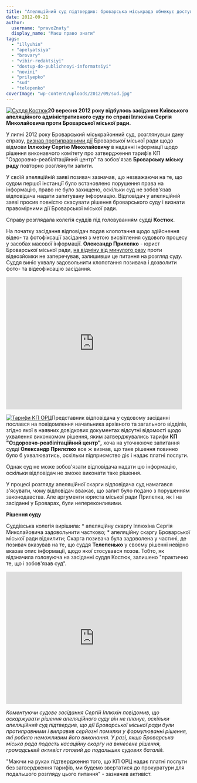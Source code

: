 ```yaml
---
title: "Апеляційний суд підтвердив: броварська міськрада обмежує доступ до інформації незаконно"
date: 2012-09-21
author: 
  username: "pravoZnaty"
  display_name: "Маєш право знати"
tags: 
  - "illyuhin"
  - "apelyatsiya"
  - "brovary"
  - "vibir-redaktsiyi"
  - "dostup-do-publichnoyi-informatsiyi"
  - "novini"
  - "prilyepko"
  - "sud"
  - "telepenko"
coverImage: "wp-content/uploads/2012/09/sud.jpg"
---
```


[![](https://mpz.brovary.org/wp-content/uploads/2012/09/sud.jpg "Суддя Костюк")](https://mpz.brovary.org/wp-content/uploads/2012/09/sud.jpg)**20 вересня 2012 року відбулось засідання Київського апеляційного адміністративного суду по справі Іллюхіна Сергія Миколайовича проти Броварської міської ради.**

У липні 2012 року Броварський міськрайонний суд, розглянувши дану справу, [визнав протиправними дії](https://mpz.brovary.org/sud-viznav-vidmovu-u-zadovolenni-informatsiynogo-zapitu-sergiya-illyuhina-protipravnoyu/ "Суд визнав відмову у задоволенні запиту на інформацію Сергія Іллюхіна протиправною") Броварської міської ради щодо відмови **Іллюхіну Сергію Миколайовичу** в наданні інформації щодо рішення виконавчого комітету про затвердження тарифів КП "Оздоровчо-реабілітаційний центр" та зобов'язав **Броварську міську раду** повторно розглянути запити.

У своїй апеляційній заяві позивач зазначав, що незважаючи на те, що судом першої інстанції було встановлено порушення права на інформацію, право не було захищено, оскільки суд не зобов'язав відповідача надати запитувану інформацію. Відповідач у апеляційній заяві просив повністю скасувати рішення броварського суду і визнати правомірними дії Броварської міської ради.

Справу розглядала колегія суддів під головуванням судді **Костюк**.

На початку засідання відповідач подав клопотання щодо здійснення відео- та фотофіксації засідання з метою висвітлення судового процесу у засобах масової інформації. **Олександр Прилєпко** - юрист Броварської міської ради, [на відміну від минулого разу](https://mpz.brovary.org/prilyepko-telepenko-ta-glasnist-sudovogo-protsesu-video/ "Прилєпко, Телепенько та гласність судового процесу (ВІДЕО)") проти відеозйомки не заперечував, залишивши це питання на розгляд суду. Суддя виніс ухвалу задовольнити клопотання позивача і дозволити фото- та відеофіксацію засідання.

<iframe src="https://www.youtube.com/embed/iuTsdXXRwEk" frameborder="0" width="480" height="360"></iframe>

[![](https://mpz.brovary.org/wp-content/uploads/2012/07/No-Tarifs.jpg "Тарифи КП ОРЦ")](https://mpz.brovary.org/wp-content/uploads/2012/07/No-Tarifs.jpg)Представник відповідача у судовому засіданні послався на повідомлення начальника архівного та загального відділів, згідно якої в наявних довідкових документах відсутні відомості щодо ухвалення виконкомом рішення, яким затверджувались тарифи **КП "Оздоровчо-реабілітаційний центр",** хоча на уточнююче запитання судді **Олександр Прилєпко** все ж визнав, що таке рішення повинно було б ухвалюватись, оскільки підприємство діє і надає платні послуги.

Однак суд не може зобов'язати відповідача надати цю інформацію, оскільки відповідач не зможе виконати таке рішення.

У процесі розгляду апеляційної скарги відповідача суд намагався з'ясувати, чому відповідач вважає, що запит було подано з порушенням законодавства. Але аргументи юриста міської ради Прилєпка, як і на засіданні у Броварах, були непереконливими.

**Рішення суду**

Суддівська колегія вирішила: \* апеляційну скаргу Іллюхіна Сергія Миколайовича задовольнити частково; \* апеляційну скаргу Броварської міської ради відхилити; Скарга позивача була задоволена у частині, де позивач вказував на те, що суддя **Телепенько** у своєму рішенні невірно вказав опис інформації, щодо якої стосувався позов. Тобто, як відзначила головуюча на засіданні суддя Костюк, залишено "практично те, що і зобов'язав суд".

<iframe src="https://www.youtube.com/embed/rC0qzJEqHng" frameborder="0" width="480" height="360"></iframe>

_Коментуючи судове засідання Сергій Іллюхін повідомив, що оскаржувати рішення апеляційного суду він не планує, оскільки апеляційний суд підтвердив, що дії Броварської міської ради були протиправними і виправив серйозні помилки у формулюванні рішення, які робило неможливим його виконання. У разі, якщо Броварська міська рада подасть касаційну скаргу на винесене рішення, громадський активіст готовий до подальших судових баталій._

"Маючи на руках підтвердження того, що КП ОРЦ надає платні послуги без затвердження тарифів, ми будемо звертатися до прокуратури для подальшого розгляду цього питання" - зазначив активіст.
